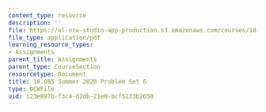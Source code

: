 ```yaml
---
content_type: resource
description: ''
file: https://ol-ocw-studio-app-production.s3.amazonaws.com/courses/18-085-computational-science-and-engineering-i-summer-2020/123e897bf3c4d2db21e0bcf5233b2650_MIT18_085Summer20_PS6.pdf
file_type: application/pdf
learning_resource_types:
- Assignments
parent_title: Assignments
parent_type: CourseSection
resourcetype: Document
title: 18.085 Summer 2020 Problem Set 6
type: OCWFile
uid: 123e897b-f3c4-d2db-21e0-bcf5233b2650
---
```

